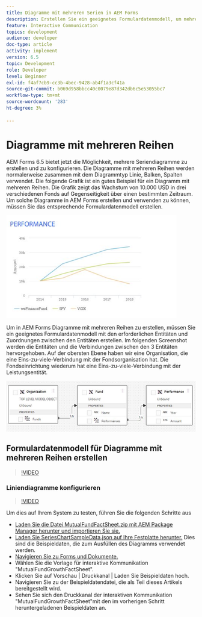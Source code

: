 ```yaml
---
title: Diagramme mit mehreren Serien in AEM Forms
description: Erstellen Sie ein geeignetes Formulardatenmodell, um mehrere Serien-Diagramme in Druck- und Webkanaldokumenten zu erstellen.
feature: Interactive Communication
topics: development
audience: developer
doc-type: article
activity: implement
version: 6.5
topic: Development
role: Developer
level: Beginner
exl-id: f4af7cb9-cc3b-4bec-9428-ab4f1a3cf41a
source-git-commit: b069d958bbcc40c0079e87d342db6c5e53055bc7
workflow-type: tm+mt
source-wordcount: '283'
ht-degree: 3%

---
```


# Diagramme mit mehreren Reihen

AEM Forms 6.5 bietet jetzt die Möglichkeit, mehrere Seriendiagramme zu erstellen und zu konfigurieren. Die Diagramme mit mehreren Reihen werden normalerweise zusammen mit dem Diagrammtyp Linie, Balken, Spalten verwendet. Die folgende Grafik ist ein gutes Beispiel für ein Diagramm mit mehreren Reihen. Die Grafik zeigt das Wachstum von 10.000 USD in drei verschiedenen Fonds auf Gegenseitigkeit über einen bestimmten Zeitraum. Um solche Diagramme in AEM Forms erstellen und verwenden zu können, müssen Sie das entsprechende Formulardatenmodell erstellen.

![Mehrreihen-Diagramm](assets/seriescharts.jfif)

Um in AEM Forms Diagramme mit mehreren Reihen zu erstellen, müssen Sie ein geeignetes Formulardatenmodell mit den erforderlichen Entitäten und Zuordnungen zwischen den Entitäten erstellen. Im folgenden Screenshot werden die Entitäten und die Verbindungen zwischen den 3 Entitäten hervorgehoben. Auf der obersten Ebene haben wir eine Organisation, die eine Eins-zu-viele-Verbindung mit der Fondsorganisation hat. Die Fondseinrichtung wiederum hat eine Eins-zu-viele-Verbindung mit der Leistungsentität.

![Formulardatenmodell](assets/formdatamodel.jfif)

## Formulardatenmodell für Diagramme mit mehreren Reihen erstellen

>[!VIDEO](https://video.tv.adobe.com/v/26352/quality=9)

### Liniendiagramme konfigurieren

>[!VIDEO](https://video.tv.adobe.com/v/26353?quality=9&learn=on)

Um dies auf Ihrem System zu testen, führen Sie die folgenden Schritte aus

* [Laden Sie die Datei MutualFundFactSheet.zip mit AEM Package Manager herunter und importieren Sie sie.](assets/mutualfundfactsheet.zip)
* [Laden Sie SeriesChartSampleData.json auf Ihre Festplatte herunter.](assets/serieschartsampledata.json) Dies sind die Beispieldaten, die zum Ausfüllen des Diagramms verwendet werden.
* [Navigieren Sie zu Forms und Dokumente.](http://localhost:4502/aem/forms.html/content/dam/formsanddocuments)
* Wählen Sie die Vorlage für interaktive Kommunikation &quot;MutualFundGrowthFactSheet&quot;.
* Klicken Sie auf Vorschau | Druckkanal | Laden Sie Beispieldaten hoch.
* Navigieren Sie zu der Beispieldatendatei, die als Teil dieses Artikels bereitgestellt wird.
* Sehen Sie sich den Druckkanal der interaktiven Kommunikation &quot;MutualFundGrowthFactSheet&quot;mit den im vorherigen Schritt heruntergeladenen Beispieldaten an.
